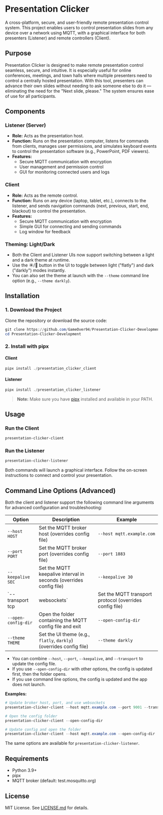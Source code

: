 # Presentation Clicker

A cross-platform, secure, and user-friendly remote presentation control system. This project enables users to control presentation slides from any device over a network using MQTT, with a graphical interface for both presenters (Listener) and remote controllers (Client).

## Purpose

Presentation Clicker is designed to make remote presentation control seamless, secure, and intuitive. It is especially useful for online conferences, meetings, and town halls where multiple presenters need to control a centrally hosted presentation. With this tool, presenters can advance their own slides without needing to ask someone else to do it — eliminating the need for the "Next slide, please." The system ensures ease of use for all participants.

## Components

### Listener (Server)
- **Role:** Acts as the presentation host.
- **Function:** Runs on the presentation computer, listens for commands from clients, manages user permissions, and simulates keyboard events to control the presentation software (e.g., PowerPoint, PDF viewers).
- **Features:**
  - Secure MQTT communication with encryption
  - User management and permission control
  - GUI for monitoring connected users and logs

### Client
- **Role:** Acts as the remote control.
- **Function:** Runs on any device (laptop, tablet, etc.), connects to the listener, and sends navigation commands (next, previous, start, end, blackout) to control the presentation.
- **Features:**
  - Secure MQTT communication with encryption
  - Simple GUI for connecting and sending commands
  - Log window for feedback

### Theming: Light/Dark
- Both the Client and Listener UIs now support switching between a light and a dark theme at runtime.
- Use the ☀️/🌛 button in the UI to toggle between light ("flatly") and dark ("darkly") modes instantly.
- You can also set the theme at launch with the `--theme` command line option (e.g., `--theme darkly`).

## Installation

### 1. Download the Project

Clone the repository or download the source code:

```powershell
git clone https://github.com/GameOver94/Presentation-Clicker-Development.git
cd Presentation-Clicker-Development
```

### 2. Install with pipx

#### Client
```powershell
pipx install ./presentation_clicker_client
```

#### Listener
```powershell
pipx install ./presentation_clicker_listener
```

> **Note:** Make sure you have [pipx](https://pypa.github.io/pipx/) installed and available in your PATH.

## Usage

### Run the Client
```powershell
presentation-clicker-client
```

### Run the Listener
```powershell
presentation-clicker-listener
```

Both commands will launch a graphical interface. Follow the on-screen instructions to connect and control your presentation.

## Command Line Options (Advanced)

Both the client and listener support the following command line arguments for advanced configuration and troubleshooting:

| Option              | Description                                                      | Example                                 |
|---------------------|------------------------------------------------------------------|-----------------------------------------|
| `--host HOST`       | Set the MQTT broker host (overrides config file)                   | `--host mqtt.example.com`               |
| `--port PORT`       | Set the MQTT broker port (overrides config file)                   | `--port 1883`                           |
| `--keepalive SEC`   | Set the MQTT keepalive interval in seconds (overrides config file) | `--keepalive 30`                        |
| `--transport tcp|websockets` | Set the MQTT transport protocol (overrides config file)         | `--transport websockets`                |
| `--open-config-dir` | Open the folder containing the MQTT config file and exit           | `--open-config-dir`                     |
| `--theme THEME`    | Set the UI theme (e.g., `flatly`, `darkly`) (overrides config file) | `--theme darkly`                        |

- You can combine `--host`, `--port`, `--keepalive`, and `--transport` to update the config file.
- If you use `--open-config-dir` with other options, the config is updated first, then the folder opens.
- If you use command line options, the config is updated and the app does not launch.

**Examples:**

```powershell
# Update broker host, port, and use websockets
presentation-clicker-client --host mqtt.example.com --port 9001 --transport websockets

# Open the config folder
presentation-clicker-client --open-config-dir

# Update config and open the folder
presentation-clicker-client --host mqtt.example.com --open-config-dir
```

The same options are available for `presentation-clicker-listener`.

## Requirements
- Python 3.9+
- pipx
- MQTT broker (default: test.mosquitto.org)

## License

MIT License. See [LICENSE.md](LICENSE.md) for details.

